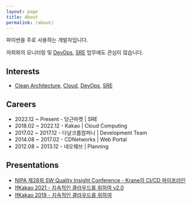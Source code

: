 ```yaml
---
layout: page
title: About
permalink: /about/
---
```


파이썬을 주로 사용하는 개발자입니다.

저희와의 모니터링 및 [DevOps](/tags/#devops), [SRE](/tags/#sre) 업무에도 관심이 많습니다.

## Interests

- [Clean Architecture](/tags/#clean-architecture), [Cloud](/tags/#cloud), [DevOps](/tags/#devops), [SRE](/tags/#sre)

## Careers

- 2022.12 ~ Present - 당근마켓 | SRE
- 2018.02 ~ 2022.12 - Kakao | Cloud Computing  
- 2017.02 ~ 2017.12 - 다날크룹컴퍼니 | Development Team
- 2014.08 ~ 2017.02 - CDNetworks | Web Portal
- 2012.08 ~ 2013.12 - 네오웨브 | Planning

## Presentations

- [NIPA 제28회 SW Quality Insight Conference - Krane의 CI/CD 파이프라인](https://example.com)
- [IfKakao 2021 - 지속적인 클라우드를 위하여 v2.0](https://example.com)
- [IfKakao 2019 - 지속적인 클라우드를 위하여](https://example.com)
